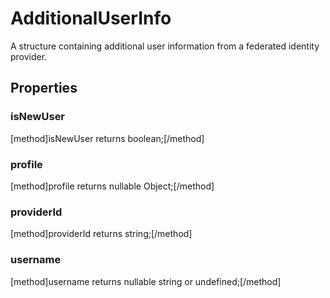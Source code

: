 # AdditionalUserInfo

A structure containing additional user information from a federated identity provider.

## Properties

### isNewUser
[method]isNewUser returns boolean;[/method]

### profile
[method]profile returns nullable Object;[/method]

### providerId
[method]providerId returns string;[/method]

### username
[method]username returns nullable string or undefined;[/method]
